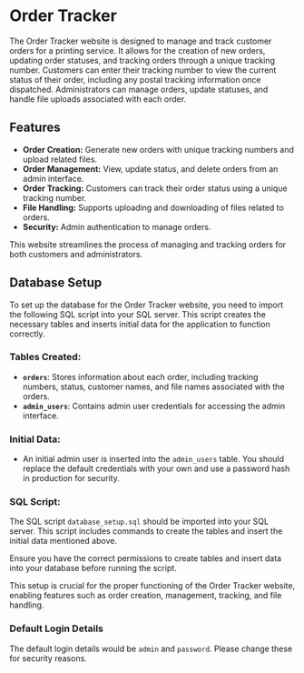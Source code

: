 # Order Tracker

The Order Tracker website is designed to manage and track customer orders for a printing service. It allows for the creation of new orders, updating order statuses, and tracking orders through a unique tracking number. Customers can enter their tracking number to view the current status of their order, including any postal tracking information once dispatched. Administrators can manage orders, update statuses, and handle file uploads associated with each order.

## Features

- **Order Creation:** Generate new orders with unique tracking numbers and upload related files.
- **Order Management:** View, update status, and delete orders from an admin interface.
- **Order Tracking:** Customers can track their order status using a unique tracking number.
- **File Handling:** Supports uploading and downloading of files related to orders.
- **Security:** Admin authentication to manage orders.

This website streamlines the process of managing and tracking orders for both customers and administrators.

## Database Setup

To set up the database for the Order Tracker website, you need to import the following SQL script into your SQL server. This script creates the necessary tables and inserts initial data for the application to function correctly.

### Tables Created:

- **`orders`**: Stores information about each order, including tracking numbers, status, customer names, and file names associated with the orders.
- **`admin_users`**: Contains admin user credentials for accessing the admin interface.

### Initial Data:

- An initial admin user is inserted into the `admin_users` table. You should replace the default credentials with your own and use a password hash in production for security.

### SQL Script:

The SQL script `database_setup.sql` should be imported into your SQL server. This script includes commands to create the tables and insert the initial data mentioned above.

Ensure you have the correct permissions to create tables and insert data into your database before running the script.

This setup is crucial for the proper functioning of the Order Tracker website, enabling features such as order creation, management, tracking, and file handling.

### Default Login Details

The default login details would be `admin` and `password`.
Please change these for security reasons.


